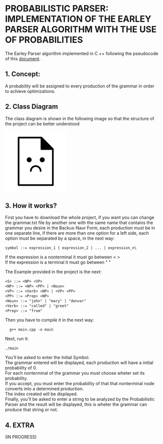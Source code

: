 # PROBABILISTIC PARSER: IMPLEMENTATION OF THE EARLEY PARSER ALGORITHM WITH THE USE OF PROBABILITIES

The Earley Parser algorithm implemented in C ++ following the pseudocode of this [document](https://www.cs.unm.edu/~luger/ai-final2/CH9_Dynamic%20Programming%20and%20the%20Earley%20Parser.pdf).

## 1. Concept: 
A probability will be assigned to every production of the grammar in order to achieve optimizations.

## 2. Class Diagram
The class diagram is shown in the following image so that the structure of the project can be better understood


![Class diagram](https://github.com/Jack-Christopher/ADA-Project/blob/master/image.png)


## 3. How it works?
First you have to download the whole project, if you want you can change the grammar.txt file by another one with the same name that contains the grammar you desire in the Backus-Naur Form, each production must be in one separate line, if there are more than one option for a left side, each option must be separated by a space, in the next way:
    
    symbol ::= expression_1 | expression_2 | ... | expression_n\
 If the expression is a nonterminal it must go between < >\
 If the expression is a terminal it must go between " "
 
 
 The Example provided in the project is the next:
 
    <S> ::= <NP> <VP>
    <NP> ::= <NP> <PP> | <Noun>
    <VP> ::= <Verb> <NP> | <VP> <PP>
    <PP> ::= <Prep> <NP>
    <Noun> ::= "john" | "mary" | "denver"
    <Verb> ::= "called" | "greet"
    <Prep> ::= "from"
 
 
Then you have to compile it in the next way: 
      
      g++ main.cpp -o main
Next, run it:
    
    ./main
You'll be asked to enter the Initial Symbol.\
The grammar entered will be displayed, each production will have a initial probability of 0.\
For each nonterminal of the grammar you must choose wheter set its probability.\
If you accept, you must enter the probability of that that nonterminal node converts into a determined production.\
The index created will be displayed.\
Finally, you'll be asked to enter a string to be analyzed by the Probabilistic Parser and the result will be displayed, this is wheter the grammar can produce that string or not.


## 4. EXTRA
(IN PROGRESS)

